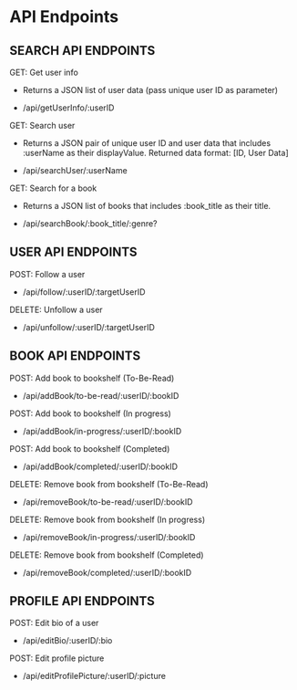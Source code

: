 # API Endpoints

## SEARCH API ENDPOINTS

GET: Get user info

- Returns a JSON list of user data (pass unique user ID as parameter)

- /api/getUserInfo/:userID

GET: Search user

- Returns a JSON pair of unique user ID and user data that includes :userName as their displayValue. Returned data format: [ID, User Data]

- /api/searchUser/:userName

GET: Search for a book

- Returns a JSON list of books that includes :book_title as their title.

- /api/searchBook/:book_title/:genre?

## USER API ENDPOINTS

POST: Follow a user

- /api/follow/:userID/:targetUserID

DELETE: Unfollow a user

- /api/unfollow/:userID/:targetUserID

## BOOK API ENDPOINTS

POST: Add book to bookshelf (To-Be-Read)

- /api/addBook/to-be-read/:userID/:bookID

POST: Add book to bookshelf (In progress)

- /api/addBook/in-progress/:userID/:bookID

POST: Add book to bookshelf (Completed)

- /api/addBook/completed/:userID/:bookID

DELETE: Remove book from bookshelf (To-Be-Read)

- /api/removeBook/to-be-read/:userID/:bookID

DELETE: Remove book from bookshelf (In progress)

- /api/removeBook/in-progress/:userID/:bookID

DELETE: Remove book from bookshelf (Completed)

- /api/removeBook/completed/:userID/:bookID

## PROFILE API ENDPOINTS

POST: Edit bio of a user

- /api/editBio/:userID/:bio

POST: Edit profile picture

- /api/editProfilePicture/:userID/:picture

